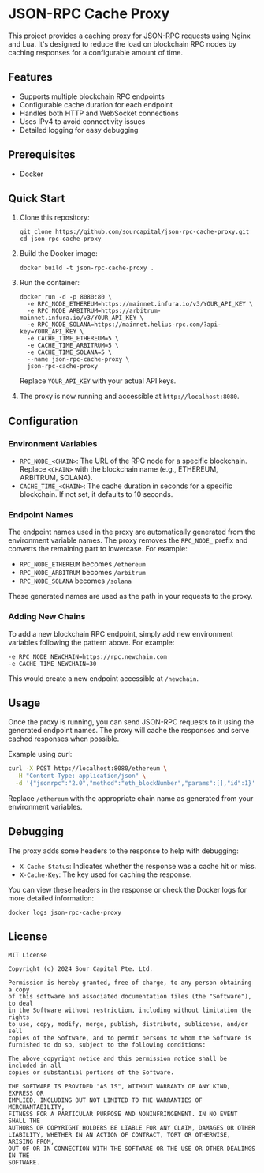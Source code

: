 # JSON-RPC Cache Proxy

This project provides a caching proxy for JSON-RPC requests using Nginx and Lua. It's designed to reduce the load on blockchain RPC nodes by caching responses for a configurable amount of time.

## Features

- Supports multiple blockchain RPC endpoints
- Configurable cache duration for each endpoint
- Handles both HTTP and WebSocket connections
- Uses IPv4 to avoid connectivity issues
- Detailed logging for easy debugging

## Prerequisites

- Docker

## Quick Start

1. Clone this repository:
   ```
   git clone https://github.com/sourcapital/json-rpc-cache-proxy.git
   cd json-rpc-cache-proxy
   ```

2. Build the Docker image:
   ```
   docker build -t json-rpc-cache-proxy .
   ```

3. Run the container:
   ```
   docker run -d -p 8080:80 \
     -e RPC_NODE_ETHEREUM=https://mainnet.infura.io/v3/YOUR_API_KEY \
     -e RPC_NODE_ARBITRUM=https://arbitrum-mainnet.infura.io/v3/YOUR_API_KEY \
     -e RPC_NODE_SOLANA=https://mainnet.helius-rpc.com/?api-key=YOUR_API_KEY \
     -e CACHE_TIME_ETHEREUM=5 \
     -e CACHE_TIME_ARBITRUM=5 \
     -e CACHE_TIME_SOLANA=5 \
     --name json-rpc-cache-proxy \
     json-rpc-cache-proxy
   ```

   Replace `YOUR_API_KEY` with your actual API keys.

4. The proxy is now running and accessible at `http://localhost:8080`.

## Configuration

### Environment Variables

- `RPC_NODE_<CHAIN>`: The URL of the RPC node for a specific blockchain. Replace `<CHAIN>` with the blockchain name (e.g., ETHEREUM, ARBITRUM, SOLANA).
- `CACHE_TIME_<CHAIN>`: The cache duration in seconds for a specific blockchain. If not set, it defaults to 10 seconds.

### Endpoint Names

The endpoint names used in the proxy are automatically generated from the environment variable names. The proxy removes the `RPC_NODE_` prefix and converts the remaining part to lowercase. For example:

- `RPC_NODE_ETHEREUM` becomes `/ethereum`
- `RPC_NODE_ARBITRUM` becomes `/arbitrum`
- `RPC_NODE_SOLANA` becomes `/solana`

These generated names are used as the path in your requests to the proxy.

### Adding New Chains

To add a new blockchain RPC endpoint, simply add new environment variables following the pattern above. For example:

```
-e RPC_NODE_NEWCHAIN=https://rpc.newchain.com
-e CACHE_TIME_NEWCHAIN=30
```

This would create a new endpoint accessible at `/newchain`.

## Usage

Once the proxy is running, you can send JSON-RPC requests to it using the generated endpoint names. The proxy will cache the responses and serve cached responses when possible.

Example using curl:

```bash
curl -X POST http://localhost:8080/ethereum \
  -H "Content-Type: application/json" \
  -d '{"jsonrpc":"2.0","method":"eth_blockNumber","params":[],"id":1}'
```

Replace `/ethereum` with the appropriate chain name as generated from your environment variables.

## Debugging

The proxy adds some headers to the response to help with debugging:

- `X-Cache-Status`: Indicates whether the response was a cache hit or miss.
- `X-Cache-Key`: The key used for caching the response.

You can view these headers in the response or check the Docker logs for more detailed information:

```
docker logs json-rpc-cache-proxy
```

## License

```
MIT License

Copyright (c) 2024 Sour Capital Pte. Ltd.

Permission is hereby granted, free of charge, to any person obtaining a copy
of this software and associated documentation files (the "Software"), to deal
in the Software without restriction, including without limitation the rights
to use, copy, modify, merge, publish, distribute, sublicense, and/or sell
copies of the Software, and to permit persons to whom the Software is
furnished to do so, subject to the following conditions:

The above copyright notice and this permission notice shall be included in all
copies or substantial portions of the Software.

THE SOFTWARE IS PROVIDED "AS IS", WITHOUT WARRANTY OF ANY KIND, EXPRESS OR
IMPLIED, INCLUDING BUT NOT LIMITED TO THE WARRANTIES OF MERCHANTABILITY,
FITNESS FOR A PARTICULAR PURPOSE AND NONINFRINGEMENT. IN NO EVENT SHALL THE
AUTHORS OR COPYRIGHT HOLDERS BE LIABLE FOR ANY CLAIM, DAMAGES OR OTHER
LIABILITY, WHETHER IN AN ACTION OF CONTRACT, TORT OR OTHERWISE, ARISING FROM,
OUT OF OR IN CONNECTION WITH THE SOFTWARE OR THE USE OR OTHER DEALINGS IN THE
SOFTWARE.
```